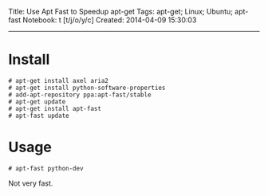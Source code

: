 Title: Use Apt Fast to Speedup apt-get
Tags: apt-get; Linux; Ubuntu; apt-fast
Notebook: t [t/j/o/y/c]
Created: 2014-04-09 15:30:03

------

# Install

    # apt-get install axel aria2
    # apt-get install python-software-properties
    # add-apt-repository ppa:apt-fast/stable
    # apt-get update
    # apt-get install apt-fast
    # apt-fast update

# Usage

    # apt-fast python-dev

Not very fast.

